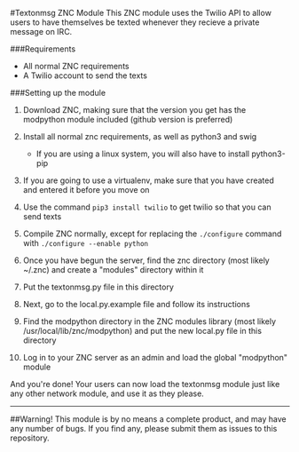 #Textonmsg ZNC Module
This ZNC module uses the Twilio API to allow users to have themselves be texted whenever they recieve a private message on IRC.

###Requirements
* All normal ZNC requirements
* A Twilio account to send the texts

###Setting up the module
1. Download ZNC, making sure that the version you get has the modpython module included (github version is preferred)

2. Install all normal znc requirements, as well as python3 and swig
     * If you are using a linux system, you will also have to install python3-pip

3. If you are going to use a virtualenv, make sure that you have created and entered it before you move on

4. Use the command `pip3 install twilio` to get twilio so that you can send texts

5. Compile ZNC normally, except for replacing the `./configure` command with `./configure --enable python`

6. Once you have begun the server, find the znc directory (most likely ~/.znc) and create a "modules" directory within it

7. Put the textonmsg.py file in this directory

8. Next, go to the local.py.example file and follow its instructions

9. Find the modpython directory in the ZNC modules library (most likely /usr/local/lib/znc/modpython) and put the new local.py file in this directory

10. Log in to your ZNC server as an admin and load the global "modpython" module

And you're done! Your users can now load the textonmsg module just like any other network module, and use it as they please.

------

##Warning!
This module is by no means a complete product, and may have any number of bugs. If you find any, please submit them as issues to this repository.
